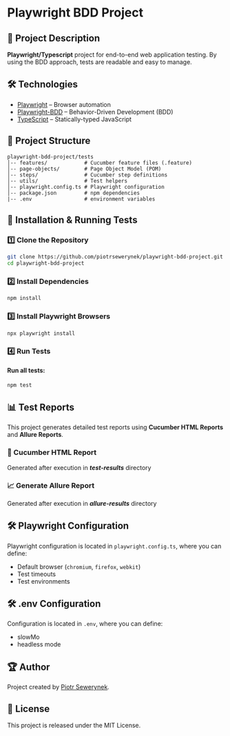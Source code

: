 # Playwright BDD Project

## 📌 Project Description

**Playwright/Typescript** project for end-to-end web application testing. By using the BDD approach, tests are readable and easy to manage.

## 🛠️ Technologies
- [Playwright](https://playwright.dev/) – Browser automation
- [Playwright-BDD](https://vitalets.github.io/playwright-bdd/#/) – Behavior-Driven Development (BDD)
- [TypeScript](https://www.typescriptlang.org/) – Statically-typed JavaScript

## 📂 Project Structure
```
playwright-bdd-project/tests
│-- features/            # Cucumber feature files (.feature)
│-- page-objects/        # Page Object Model (POM)
│-- steps/               # Cucumber step definitions
│-- utils/               # Test helpers
│-- playwright.config.ts # Playwright configuration
│-- package.json         # npm dependencies
|-- .env                 # environment variables
```

## 🚀 Installation & Running Tests

### 1️⃣ Clone the Repository
```sh
git clone https://github.com/piotrsewerynek/playwright-bdd-project.git
cd playwright-bdd-project
```

### 2️⃣ Install Dependencies
```sh
npm install
```

### 3️⃣ Install Playwright Browsers
```sh
npx playwright install
```

### 4️⃣ Run Tests
#### Run all tests:
```sh
npm test
```

## 📊 Test Reports
This project generates detailed test reports using **Cucumber HTML Reports** and **Allure Reports**.

### 📝 Cucumber HTML Report
Generated after execution in ***test-results*** directory

### 📈 Generate Allure Report
Generated after execution in ***allure-results*** directory

## 🛠 Playwright Configuration
Playwright configuration is located in `playwright.config.ts`, where you can define:
- Default browser (`chromium`, `firefox`, `webkit`)
- Test timeouts
- Test environments

## 🛠 .env Configuration
Configuration is located in `.env`, where you can define:
- slowMo
- headless mode

## 🏆 Author
Project created by [Piotr Sewerynek](https://github.com/piotrsewerynek).

## 📜 License
This project is released under the MIT License.


